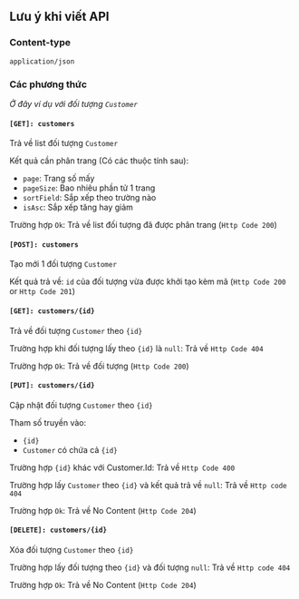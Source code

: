 ## Lưu ý khi viết API 

### Content-type 

`application/json`

### Các phương thức

*Ở đây ví dụ với đối tượng `Customer`*

#### `[GET]: customers`


Trả về list đối tượng `Customer`

Kết quả cần phân trang (Có các thuộc tính sau):
- `page`: Trang số mấy
- `pageSize`: Bao nhiêu phần tử 1 trang
- `sortField`: Sắp xếp theo trường nào
- `isAsc`: Sắp xếp tăng hay giảm

Trường hợp `Ok`: Trả về list đối tượng đã được phân trang (`Http Code 200`)

#### `[POST]: customers`

Tạo mới 1 đối tượng `Customer`

Kết quả trả về: `id` của đối tượng vừa được khởi tạo kèm mã (`Http Code 200` or `Http Code 201`)

#### `[GET]: customers/{id}`

Trả về đối tượng `Customer` theo `{id}`

Trường hợp khi đối tượng lấy theo `{id}` là `null`: Trả về `Http Code 404`

Trường hợp `Ok`: Trả về đối tượng (`Http Code 200`)

#### `[PUT]: customers/{id}`

Cập nhật đối tượng `Customer` theo `{id}`

Tham số truyền vào:
- `{id}`
- `Customer` có chứa cả `{id}`

Trường hợp `{id}` khác với Customer.Id: Trả về `Http Code 400`

Trường hợp lấy `Customer` theo `{id}` và kết quả trả về `null`: Trả về `Http code 404`

Trường hợp `Ok`: Trả về No Content (`Http Code 204`)

#### `[DELETE]: customers/{id}`

Xóa đối tượng `Customer` theo `{id}`

Trường hợp lấy đối tượng theo `{id}` và đối tượng `null`: Trả về `Http code 404`

Trường hợp `Ok`: Trả về No Content (`Http Code 204`)
